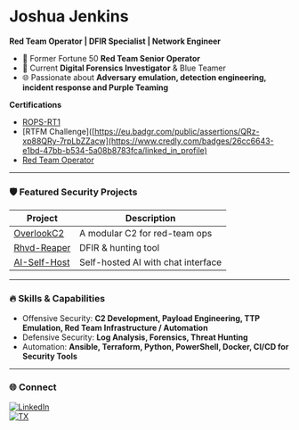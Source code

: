 # Joshua Jenkins

**Red Team Operator | DFIR Specialist | Network Engineer**

- 🔴 Former Fortune 50 **Red Team Senior Operator**  
- 🔵 Current **Digital Forensics Investigator** & Blue Teamer
- 🌐 Passionate about **Adversary emulation, detection engineering, incident response and Purple Teaming**

**Certifications**
- [ROPS-RT1](https://www.credly.com/badges/1162511d-2959-4970-9478-18180b537455/public_url)
- [RTFM Challenge]([https://eu.badgr.com/public/assertions/QRz-xp88QRy-7rpLbZZacw](https://www.credly.com/badges/26cc6643-e1bd-47bb-b534-5a08b8783fca/linked_in_profile)
- [Red Team Operator](https://www.credly.com/badges/26cc6643-e1bd-47bb-b534-5a08b8783fca/linked_in_profile)

---

### 🛡️ Featured Security Projects

| Project | Description |
|---------|------------|
| [OverlookC2](https://github.com/cowardsplay/OverlookC2) | A modular C2 for red-team ops | 
| [Rhvd-Reaper](https://github.com/cowardsplay/Rhvd-Reaper) | DFIR & hunting tool | 
| [AI-Self-Host](https://github.com/cowardsplay/AI-Self-Host) | Self-hosted AI with chat interface | 

---

### 🔥 Skills & Capabilities

- Offensive Security: **C2 Development, Payload Engineering, TTP Emulation, Red Team Infrastructure / Automation**
- Defensive Security: **Log Analysis, Forensics, Threat Hunting**
- Automation: **Ansible, Terraform, Python, PowerShell, Docker, CI/CD for Security Tools**

---

### 🌐 Connect

[![LinkedIn](https://img.shields.io/badge/LinkedIn-Connect-blue)](https://www.linkedin.com/in/joshuajenknis291/)  
[![TX](https://img.shields.io/badge/Twitter-Follow-1DA1F2)](https://x.com/cowardsplay)  
